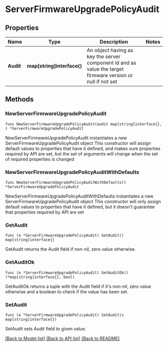 # ServerFirmwareUpgradePolicyAudit

## Properties

Name | Type | Description | Notes
------------ | ------------- | ------------- | -------------
**Audit** | **map[string]interface{}** | An object having as key the server component id and as value the target firmware version or null if not set | 

## Methods

### NewServerFirmwareUpgradePolicyAudit

`func NewServerFirmwareUpgradePolicyAudit(audit map[string]interface{}, ) *ServerFirmwareUpgradePolicyAudit`

NewServerFirmwareUpgradePolicyAudit instantiates a new ServerFirmwareUpgradePolicyAudit object
This constructor will assign default values to properties that have it defined,
and makes sure properties required by API are set, but the set of arguments
will change when the set of required properties is changed

### NewServerFirmwareUpgradePolicyAuditWithDefaults

`func NewServerFirmwareUpgradePolicyAuditWithDefaults() *ServerFirmwareUpgradePolicyAudit`

NewServerFirmwareUpgradePolicyAuditWithDefaults instantiates a new ServerFirmwareUpgradePolicyAudit object
This constructor will only assign default values to properties that have it defined,
but it doesn't guarantee that properties required by API are set

### GetAudit

`func (o *ServerFirmwareUpgradePolicyAudit) GetAudit() map[string]interface{}`

GetAudit returns the Audit field if non-nil, zero value otherwise.

### GetAuditOk

`func (o *ServerFirmwareUpgradePolicyAudit) GetAuditOk() (*map[string]interface{}, bool)`

GetAuditOk returns a tuple with the Audit field if it's non-nil, zero value otherwise
and a boolean to check if the value has been set.

### SetAudit

`func (o *ServerFirmwareUpgradePolicyAudit) SetAudit(v map[string]interface{})`

SetAudit sets Audit field to given value.



[[Back to Model list]](../README.md#documentation-for-models) [[Back to API list]](../README.md#documentation-for-api-endpoints) [[Back to README]](../README.md)


